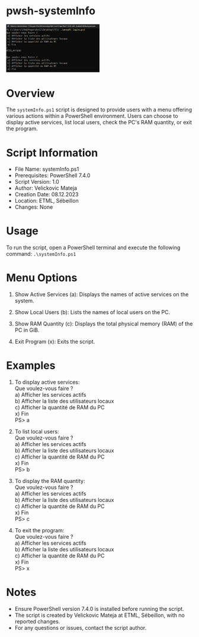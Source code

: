 # pwsh-systemInfo
  <img
  src="resources/pwsh-systemInfo.jpg"
  alt="pwsh-systemInfo"
  style="  display: block; width: 50%;">

# Overview
The ```systemInfo.ps1``` script is designed to provide users with a menu offering various actions within a PowerShell environment. Users can choose to display active services, list local users, check the PC's RAM quantity, or exit the program.

# Script Information
- File Name: systemInfo.ps1
- Prerequisites: PowerShell 7.4.0
- Script Version: 1.0
- Author: Velickovic Mateja
- Creation Date: 08.12.2023
- Location: ETML, Sébeillon
- Changes: None

# Usage
To run the script, open a PowerShell terminal and execute the following command:
```.\systemInfo.ps1```

# Menu Options
1. Show Active Services (a):
Displays the names of active services on the system.

2. Show Local Users (b):
Lists the names of local users on the PC.

3. Show RAM Quantity (c):
Displays the total physical memory (RAM) of the PC in GiB.

4. Exit Program (x):
Exits the script.

# Examples

1. To display active services:<br>
Que voulez-vous faire ?<br>
 a) Afficher les services actifs<br>
 b) Afficher la liste des utilisateurs locaux<br>
 c) Afficher la quantité de RAM du PC<br>
 x) Fin<br>
PS> a<br>

2. To list local users:<br>
Que voulez-vous faire ?<br>
 a) Afficher les services actifs<br>
 b) Afficher la liste des utilisateurs locaux<br>
 c) Afficher la quantité de RAM du PC<br>
 x) Fin<br>
PS> b<br>

3. To display the RAM quantity:<br>
Que voulez-vous faire ?<br>
 a) Afficher les services actifs<br>
 b) Afficher la liste des utilisateurs locaux<br>
 c) Afficher la quantité de RAM du PC<br>
 x) Fin<br>
PS> c<br>

4. To exit the program:<br>
Que voulez-vous faire ?<br>
 a) Afficher les services actifs<br>
 b) Afficher la liste des utilisateurs locaux<br>
 c) Afficher la quantité de RAM du PC<br>
 x) Fin<br>
PS> x<br>

# Notes
- Ensure PowerShell version 7.4.0 is installed before running the script.
- The script is created by Velickovic Mateja at ETML, Sébeillon, with no reported changes.
- For any questions or issues, contact the script author.